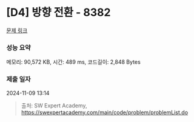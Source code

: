 # [D4] 방향 전환 - 8382 

[문제 링크](https://swexpertacademy.com/main/code/problem/problemDetail.do?contestProbId=AWyNQrCahHcDFAVP) 

### 성능 요약

메모리: 90,572 KB, 시간: 489 ms, 코드길이: 2,848 Bytes

### 제출 일자

2024-11-09 13:14



> 출처: SW Expert Academy, https://swexpertacademy.com/main/code/problem/problemList.do
